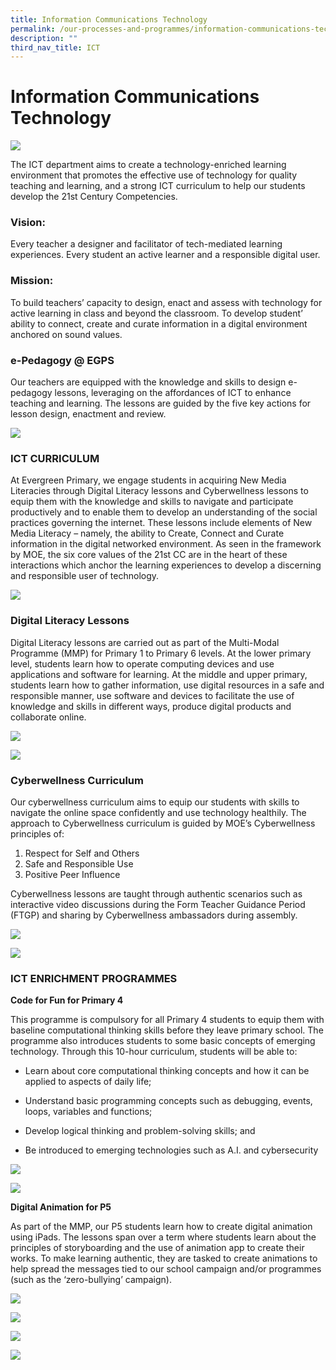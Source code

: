 ```yaml
---
title: Information Communications Technology
permalink: /our-processes-and-programmes/information-communications-technology/
description: ""
third_nav_title: ICT
---
```

# **Information Communications Technology**

![](/images/Department%20Main%20Photos/img_3331.JPG)

The ICT department aims to create a technology-enriched learning environment that promotes the effective use of technology for quality teaching and learning, and a strong ICT curriculum to help our students develop the 21st Century Competencies.

### Vision:

Every teacher a designer and facilitator of tech-mediated learning experiences.
Every student an active learner and a responsible digital user.

### Mission:

To build teachers’ capacity to design, enact and assess with technology for active learning in class and beyond the classroom.
To develop student’ ability to connect, create and curate information in a digital environment anchored on sound values.

### e-Pedagogy @ EGPS
Our teachers are equipped with the knowledge and skills to design e-pedagogy lessons, leveraging on the affordances of ICT to enhance teaching and learning. The lessons are guided by the five key actions for lesson design, enactment and review.

![](/images/Department%20Photos/ICT/ict%20picture%201.jpg)

### ICT CURRICULUM

At Evergreen Primary, we engage students in acquiring New Media Literacies through Digital Literacy lessons and Cyberwellness lessons to equip them with the knowledge and skills to navigate and participate productively and to enable them to develop an understanding of the social practices governing the internet.
These lessons include elements of New Media Literacy – namely, the ability to Create, Connect and Curate information in the digital networked environment. As seen in the framework by MOE, the six core values of the 21st CC are in the heart of these interactions which anchor the learning experiences to develop a discerning and responsible user of technology.

![](/images/Department%20Photos/ICT/ict%20picture%202.jpg)

### Digital Literacy Lessons

Digital Literacy lessons are carried out as part of the Multi-Modal Programme (MMP) for Primary 1 to Primary 6 levels. 
At the lower primary level, students learn how to operate computing devices and use applications and software for learning. 
At the middle and upper primary, students learn how to gather information, use digital resources in a safe and responsible manner, use software and devices to facilitate the use of knowledge and skills in different ways, produce digital products and collaborate online.

![](/images/Department%20Photos/ICT/ict%20picture%203.jpg)

![](/images/Department%20Photos/ICT/ict%20picture%204.jpg)

### Cyberwellness Curriculum

Our cyberwellness curriculum aims to equip our students with skills to navigate the online space confidently and use technology healthily.
The approach to Cyberwellness curriculum is guided by MOE’s Cyberwellness principles of:

1.   Respect for Self and Others
2.  Safe and Responsible Use
3.  Positive Peer Influence

Cyberwellness lessons are taught through authentic scenarios such as interactive video discussions during the Form Teacher Guidance Period (FTGP) and sharing by Cyberwellness ambassadors during assembly.

![](/images/Department%20Photos/ICT/ict%20picture%205.jpg)

![](/images/Department%20Photos/ICT/ict%20picture%206.jpg)

### ICT ENRICHMENT PROGRAMMES 

**Code for Fun for Primary 4**

This programme is compulsory for all Primary 4 students to equip them with baseline computational thinking skills before they leave primary school. The programme also introduces students to some basic concepts of emerging technology. Through this 10-hour curriculum, students will be able to:

* Learn about core computational thinking concepts and how it can be applied to aspects of daily life;

* Understand basic programming concepts such as debugging, events, loops, variables and functions;

* Develop logical thinking and problem-solving skills; and

* Be introduced to emerging technologies such as A.I. and cybersecurity

![](/images/Department%20Photos/ICT/ict%20picture%207.jpg)

![](/images/Department%20Photos/ICT/ict%20picture%208.jpg)

**Digital Animation for P5**

As part of the MMP, our P5 students learn how to create digital animation using iPads. The lessons span over a term where students learn about the principles of storyboarding and the use of animation app to create their works. To make learning authentic, they are tasked to create animations to help spread the messages tied to our school campaign and/or programmes (such as the ‘zero-bullying’ campaign).

![](/images/Department%20Photos/ICT/ict%20picture%209.jpg)

![](/images/Department%20Photos/ICT/ict%20picture%2010.jpg)

![](/images/Department%20Photos/ICT/ict%20picture%2011.jpg)

![](/images/Department%20Photos/ICT/ict%20picture%2012.jpg)